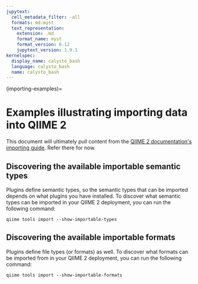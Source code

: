 ```yaml
---
jupytext:
  cell_metadata_filter: -all
  formats: md:myst
  text_representation:
    extension: .md
    format_name: myst
    format_version: 0.12
    jupytext_version: 1.9.1
kernelspec:
  display_name: calysto_bash
  language: calysto_bash
  name: calysto_bash
---
```

(importing-examples)=
# Examples illustrating importing data into QIIME 2

This document will ultimately pull content from the [QIIME 2 documentation's importing guide](https://docs.qiime2.org/2020.11/tutorials/importing/). Refer there for now. 

## Discovering the available importable semantic types

Plugins define semantic types, so the semantic types that can be imported depends on what plugins you have installed. To discover what semantic types can be imported in your QIIME 2 deployment, you can run the following command:

```{code-cell}
qiime tools import --show-importable-types
```

## Discovering the available importable formats

Plugins define file types (or formats) as well. To discover what formats can be imported from in your QIIME 2 deployment, you can run the following command:

```{code-cell}
qiime tools import --show-importable-formats
```